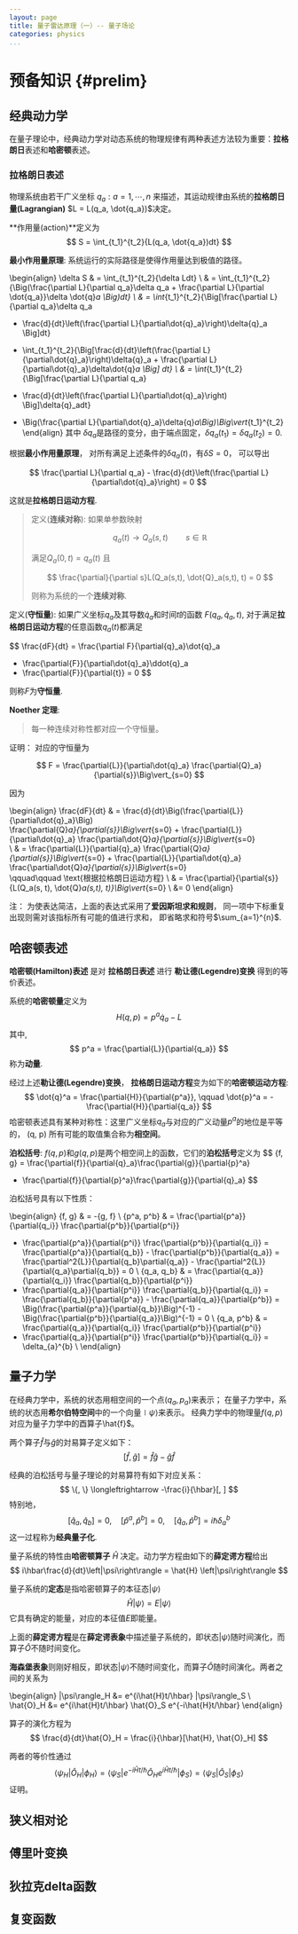 ```yaml
---
layout: page
title: 量子雷达原理（一）-- 量子场论
categories: physics
...
```


# 预备知识 {#prelim}

## 经典动力学

在量子理论中，经典动力学对动态系统的物理规律有两种表述方法较为重要：**拉格朗日**表述和**哈密顿**表述。

### 拉格朗日表述 

物理系统由若干广义坐标 $q_a: a = 1, \cdots, n$ 
来描述，其运动规律由系统的**拉格朗日量(Lagrangian)** $L = L(q_a, 
\dot{q_a})$决定。 

**作用量(action)**定义为
$$
S = \int_{t_1}^{t_2}{L(q_a, \dot{q_a})dt}
$$

**最小作用量原理**: 系统运行的实际路径是使得作用量达到极值的路径。

\begin{align}
\delta S & = \int_{t_1}^{t_2}{\delta Ldt} \\
& = \int_{t_1}^{t_2}{\Big(\frac{\partial L}{\partial q_a}\delta q_a + 
\frac{\partial L}{\partial \dot{q_a}}\delta \dot{q}_a \Big)dt} \\
& = \int_{t_1}^{t_2}{\Big[\frac{\partial L}{\partial q_a}\delta q_a 
- \frac{d}{dt}\left(\frac{\partial L}{\partial\dot{q}_a}\right)\delta{q}_a \Big]dt} 
+ \int_{t_1}^{t_2}{\Big[\frac{d}{dt}\left(\frac{\partial 
L}{\partial\dot{q}_a}\right)\delta{q}_a + \frac{\partial 
L}{\partial\dot{q}_a}\delta\dot{q}_a \Big] dt} \\
& =  \int_{t_1}^{t_2}{\Big[\frac{\partial L}{\partial q_a} 
- \frac{d}{dt}\left(\frac{\partial L}{\partial\dot{q}_a}\right) \Big]\delta{q}_adt} 
+ \Big(\frac{\partial L}{\partial\dot{q}_a}\delta{q}_a\Big)\Big\vert_{t_1}^{t_2}   
\end{align}
其中 $\delta{q}_a$是路径的变分，由于端点固定，$\delta{q}_a(t_1) = 
\delta{q}_a(t_2) = 0$.

根据**最小作用量原理**， 对所有满足上述条件的$\delta{q}_a(t)$，有$\delta{S} = 0$， 可以导出

$$
\frac{\partial L}{\partial q_a} - \frac{d}{dt}\left(\frac{\partial L}{\partial\dot{q}_a}\right)  = 0
$$

这就是**拉格朗日运动方程**.


> 定义(**连续对称**): 如果单参数映射
> 
> $$
> q_a(t) \rightarrow Q_a(s, t) \qquad s \in \mathbb{R}
> $$
> 
> 满足$Q_a(0, t) = q_a(t)$ 且
> 
> $$
> \frac{\partial}{\partial s}L(Q_a(s,t), \dot{Q}_a(s,t), t) = 0
> $$
> 
> 则称为系统的一个**连续对称**.

定义(**守恒量**): 如果广义坐标$q_a$及其导数$\dot{q}_a$和时间$t$的函数 $F(q_a, 
\dot{q}_a, t)$, 对于满足**拉格朗日运动方程**的任意函数$q_a(t)$都满足

$$
\frac{dF}{dt} = \frac{\partial F}{\partial{q}_a}\dot{q}_a
+ \frac{\partial{F}}{\partial\dot{q}_a}\ddot{q}_a 
+ \frac{\partial{F}}{\partial{t}} = 0
$$

则称$F$为**守恒量**.


**Noether 定理**:

> 每一种连续对称性都对应一个守恒量。


证明： 对应的守恒量为 

$$
F = \frac{\partial{L}}{\partial\dot{q}_a}
\frac{\partial{Q}_a}{\partial{s}}\Big\vert_{s=0}
$$

因为

\begin{align}
\frac{dF}{dt} & =
\frac{d}{dt}\Big(\frac{\partial{L}}{\partial\dot{q}_a}\Big)  
\frac{\partial{Q}_a}{\partial{s}}\Big\vert_{s=0} + 
\frac{\partial{L}}{\partial\dot{q}_a}
\frac{\partial\dot{Q}_a}{\partial{s}}\Big\vert_{s=0}  
\\ & = \frac{\partial{L}}{\partial{q}_a}
\frac{\partial{Q}_a}{\partial{s}}\Big\vert_{s=0} + 
\frac{\partial{L}}{\partial\dot{q}_a}
\frac{\partial\dot{Q}_a}{\partial{s}}\Big\vert_{s=0}  
\qquad\qquad \text{根据拉格朗日运动方程}
\\ & =  \frac{\partial}{\partial{s}}{L(Q_a(s, t), \dot{Q}_a(s,t), t)}\Big\vert_{s=0}
\\ &= 0
\end{align}


注： 为使表达简洁，上面的表达式采用了**爱因斯坦求和规则**，
同一项中下标重复出现则需对该指标所有可能的值进行求和，
即省略求和符号$\sum_{a=1}^{n}$.

## 哈密顿表述

**哈密顿(Hamilton)表述** 是对 **拉格朗日表述** 进行 **勒让德(Legendre)变换** 得到的等价表述。

系统的**哈密顿量**定义为
$$
H(q, p) = p^a\dot{q}_a - L
$$
其中, 
$$
p^a = \frac{\partial{L}}{\partial{q_a}}
$$
称为**动量**.

经过上述**勒让德(Legendre)变换**， **拉格朗日运动方程**变为如下的**哈密顿运动方程**:
$$
\dot{q}^a = \frac{\partial{H}}{\partial{p^a}}, \qquad
\dot{p}^a = - \frac{\partial{H}}{\partial{q_a}}
$$
哈密顿表述具有某种对称性：这里广义坐标$q_a$与对应的广义动量$p^a$的地位是平等的，
(q, p) 所有可能的取值集合称为**相空间**。


**泊松括号**:  $f(q, p)$和$g(q, p)$是两个相空间上的函数，它们的**泊松括号**定义为
$$
\{f, g\} = \frac{\partial{f}}{\partial{q}_a}\frac{\partial{g}}{\partial{p}^a} 
- \frac{\partial{f}}{\partial{p}^a}\frac{\partial{g}}{\partial{q}_a} 
$$

泊松括号具有以下性质：

\begin{align}
\{f, g\} & = -\{g, f\} \\
\{p^a, p^b\} & 
= \frac{\partial{p^a}}{\partial{q_i}} \frac{\partial{p^b}}{\partial{p^i}} 
- \frac{\partial{p^a}}{\partial{p^i}} \frac{\partial{p^b}}{\partial{q_i}} 
  = \frac{\partial{p^a}}{\partial{q_b}} - \frac{\partial{p^b}}{\partial{q_a}} 
  = \frac{\partial^2{L}}{\partial{q_b}\partial{q_a}} - \frac{\partial^2{L}}{\partial{q_a}\partial{q_b}} 
= 0 \\
\{q_a, q_b\} & 
= \frac{\partial{q_a}}{\partial{q_i}} \frac{\partial{q_b}}{\partial{p^i}} 
- \frac{\partial{q_a}}{\partial{p^i}} \frac{\partial{q_b}}{\partial{q_i}} 
  = \frac{\partial{q_b}}{\partial{p^a}} - \frac{\partial{q_a}}{\partial{p^b}} 
  = \Big(\frac{\partial{p^a}}{\partial{q_b}}\Big)^{-1} - \Big(\frac{\partial{p^b}}{\partial{q_a}}\Big)^{-1}
= 0 \\
\{q_a, p^b\} & 
= \frac{\partial{q_a}}{\partial{q_i}} \frac{\partial{p^b}}{\partial{p^i}} 
- \frac{\partial{q_a}}{\partial{p^i}} \frac{\partial{p^b}}{\partial{q_i}} 
= \delta_{a}^{b} \\
\end{align}


## 量子力学

在经典力学中，系统的状态用相空间的一个点$(q_a, p_a)$来表示； 
在量子力学中，系统的状态用**希尔伯特空间**中的一个向量$\mid\psi\rangle$来表示。
经典力学中的物理量$f(q,p)$ 对应为量子力学中的酉算子\hat{f}$。

两个算子$\hat{f}$与$\hat{g}$的対易算子定义如下：
$$
[\hat{f}, \hat{g}] = \hat{f}\hat{g} - \hat{g}\hat{f}
$$

经典的泊松括号与量子理论的対易算符有如下对应关系：
$$
\{, \} \longleftrightarrow -\frac{i}{\hbar}[, ]
$$
特别地，
$$
[\hat{q}_a, \hat{q}_b] = 0, \quad  [\hat{p}^a, \hat{p}^b] = 0, \quad [\hat{q}_a, \hat{p}^b] = i\hbar\delta_{a}^{b}
$$
这一过程称为**经典量子化**.


量子系统的特性由**哈密顿算子** $\hat{H}$ 决定。动力学方程由如下的**薛定谔方程**给出
$$
i\hbar\frac{d}{dt}\left|\psi\right\rangle = \hat{H} \left|\psi\right\rangle
$$

量子系统的**定态**是指哈密顿算子的本征态$|\psi\rangle$
$$
\hat{H} |\psi\rangle = E |\psi\rangle 
$$
它具有确定的能量，对应的本征值$E$即能量。

上面的**薛定谔方程**是在**薛定谔表象**中描述量子系统的，即状态$|\psi\rangle$随时间演化，而算子$\hat{O}$不随时间变化。

**海森堡表象**则刚好相反，即状态$|\psi\rangle$不随时间变化，而算子$\hat{O}$随时间演化。两者之间的关系为

\begin{align}
|\psi\rangle_H &= e^{i\hat{H}t/\hbar} |\psi\rangle_S \\
\hat{O}_H &= e^{i\hat{H}t/\hbar} \hat{O}_S e^{-i\hat{H}t/\hbar} 
\end{align}

算子的演化方程为
$$
\frac{d}{dt}\hat{O}_H  = \frac{i}{\hbar}[\hat{H}, \hat{O}_H]
$$

两者的等价性通过
$$
\langle{\psi_H\lvert\hat{O}_H\rvert\phi_H}\rangle = 
\langle{\psi_S\lvert e^{-i\hat{H}t/\hbar} \hat{O}_H e^{i\hat{H}t/\hbar} \rvert\phi_S}\rangle = 
\langle{\psi_S\lvert \hat{O}_S \rvert\phi_S}\rangle  
$$
证明。

## 狭义相对论

## 傅里叶变换

## 狄拉克delta函数

## 复变函数


